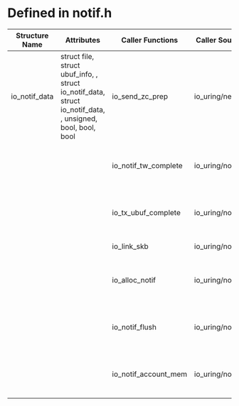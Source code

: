 # Defined in notif.h

| Structure Name | Attributes | Caller Functions | Caller Source | Usage |
| - | - | - | - | - |
| io_notif_data | struct file, struct ubuf_info, , struct io_notif_data, struct io_notif_data, , unsigned, bool, bool, bool | io_send_zc_prep | io_uring/net.c | function parameter, initialized local variable |
| | | io_notif_tw_complete | io_uring/notif.c | function parameter, initialized local variable |
| | | io_tx_ubuf_complete | io_uring/notif.c | function parameter, initialized local variable |
| | | io_link_skb | io_uring/notif.c | function parameter |
| | | io_alloc_notif | io_uring/notif.c | function parameter, declared local variable |
| | | io_notif_flush | io_uring/notif.h | function parameter, initialized local variable |
| | | io_notif_account_mem | io_uring/notif.h | function parameter, initialized local variable |
